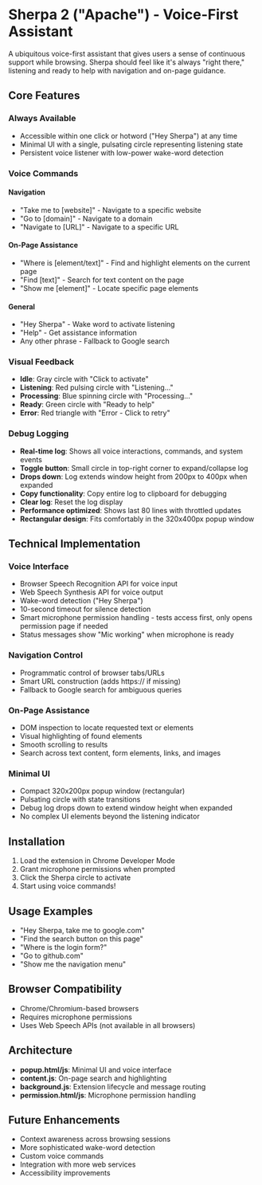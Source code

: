 # Sherpa 2 ("Apache") - Voice-First Assistant

A ubiquitous voice-first assistant that gives users a sense of continuous support while browsing. Sherpa should feel like it's always "right there," listening and ready to help with navigation and on-page guidance.

## Core Features

### Always Available
- Accessible within one click or hotword ("Hey Sherpa") at any time
- Minimal UI with a single, pulsating circle representing listening state
- Persistent voice listener with low-power wake-word detection

### Voice Commands

#### Navigation
- "Take me to [website]" - Navigate to a specific website
- "Go to [domain]" - Navigate to a domain
- "Navigate to [URL]" - Navigate to a specific URL

#### On-Page Assistance
- "Where is [element/text]" - Find and highlight elements on the current page
- "Find [text]" - Search for text content on the page
- "Show me [element]" - Locate specific page elements

#### General
- "Hey Sherpa" - Wake word to activate listening
- "Help" - Get assistance information
- Any other phrase - Fallback to Google search

### Visual Feedback
- **Idle**: Gray circle with "Click to activate"
- **Listening**: Red pulsing circle with "Listening..."
- **Processing**: Blue spinning circle with "Processing..."
- **Ready**: Green circle with "Ready to help"
- **Error**: Red triangle with "Error - Click to retry"

### Debug Logging
- **Real-time log**: Shows all voice interactions, commands, and system events
- **Toggle button**: Small circle in top-right corner to expand/collapse log
- **Drops down**: Log extends window height from 200px to 400px when expanded
- **Copy functionality**: Copy entire log to clipboard for debugging
- **Clear log**: Reset the log display
- **Performance optimized**: Shows last 80 lines with throttled updates
- **Rectangular design**: Fits comfortably in the 320x400px popup window

## Technical Implementation

### Voice Interface
- Browser Speech Recognition API for voice input
- Web Speech Synthesis API for voice output
- Wake-word detection ("Hey Sherpa")
- 10-second timeout for silence detection
- Smart microphone permission handling - tests access first, only opens permission page if needed
- Status messages show "Mic working" when microphone is ready

### Navigation Control
- Programmatic control of browser tabs/URLs
- Smart URL construction (adds https:// if missing)
- Fallback to Google search for ambiguous queries

### On-Page Assistance
- DOM inspection to locate requested text or elements
- Visual highlighting of found elements
- Smooth scrolling to results
- Search across text content, form elements, links, and images

### Minimal UI
- Compact 320x200px popup window (rectangular)
- Pulsating circle with state transitions
- Debug log drops down to extend window height when expanded
- No complex UI elements beyond the listening indicator

## Installation

1. Load the extension in Chrome Developer Mode
2. Grant microphone permissions when prompted
3. Click the Sherpa circle to activate
4. Start using voice commands!

## Usage Examples

- "Hey Sherpa, take me to google.com"
- "Find the search button on this page"
- "Where is the login form?"
- "Go to github.com"
- "Show me the navigation menu"

## Browser Compatibility

- Chrome/Chromium-based browsers
- Requires microphone permissions
- Uses Web Speech APIs (not available in all browsers)

## Architecture

- **popup.html/js**: Minimal UI and voice interface
- **content.js**: On-page search and highlighting
- **background.js**: Extension lifecycle and message routing
- **permission.html/js**: Microphone permission handling

## Future Enhancements

- Context awareness across browsing sessions
- More sophisticated wake-word detection
- Custom voice commands
- Integration with more web services
- Accessibility improvements